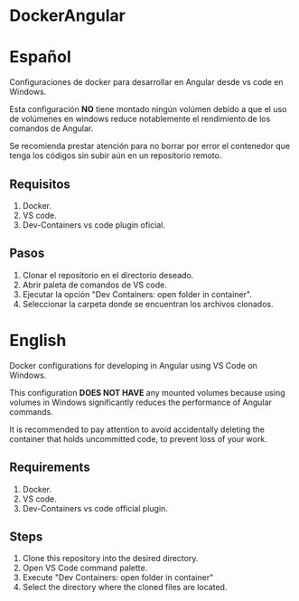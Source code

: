 # DockerAngular

# Español

Configuraciones de docker para desarrollar en Angular desde vs code en Windows.

Esta configuración **NO** tiene montado ningún volúmen debido a que el uso de volúmenes en windows reduce notablemente el rendimiento de los comandos de Angular. 

Se recomienda prestar atención para no borrar por error el contenedor que tenga los códigos sin subir aún en un repositorio remoto.

## Requisitos
1. Docker.
2. VS code.
3. Dev-Containers vs code plugin oficial.

## Pasos

1. Clonar el repositorio en el directorio deseado.
2. Abrir paleta de comandos de VS code.
3. Ejecutar la opción "Dev Containers: open folder in container".
4. Seleccionar la carpeta donde se encuentran los archivos clonados.

# English
Docker configurations for developing in Angular using VS Code on Windows.

This configuration **DOES NOT HAVE** any mounted volumes because using volumes in Windows significantly reduces the performance of Angular commands.

It is recommended to pay attention to avoid accidentally deleting the container that holds uncommitted code, to prevent loss of your work.

## Requirements
1. Docker.
2. VS code.
3. Dev-Containers vs code official plugin.

## Steps

1. Clone this repository into the desired directory.
2. Open VS Code command palette.
3. Execute "Dev Containers: open folder in container"
4. Select the directory where the cloned files are located.

